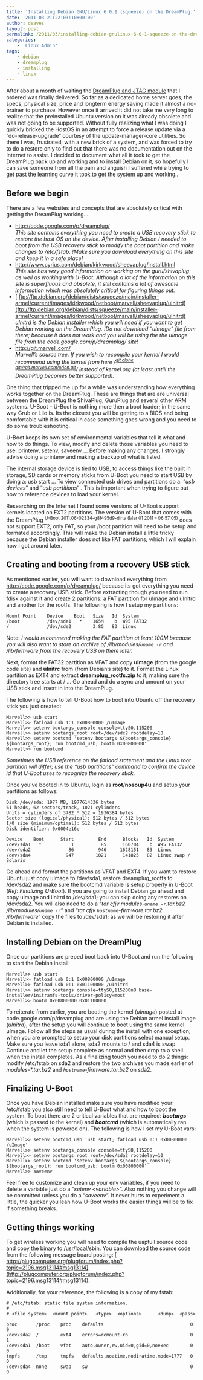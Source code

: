```yaml
---
title: 'Installing Debian GNU/Linux 6.0.1 (squeeze) on the DreamPlug.'
date: '2011-03-21T22:03:10+00:00'
author: deaves
layout: post
permalink: /2011/03/installing-debian-gnulinux-6-0-1-squeeze-on-the-dreamplug/
categories:
    - 'Linux Admin'
tags:
    - debian
    - dreamplug
    - installing
    - linux
---
```


After about a month of waiting the [ DreamPlug and JTAG module](http://www.globalscaletechnologies.com/p-41-dreamplug-devkit.aspx) that I ordered was finally delivered. So far as a dedicated home server goes, the specs, physical size, price and longterm energy saving made it almost a no-brainer to purchase. However once it arrived it did not take me very long to realize that the preinstalled Ubuntu version on it was already obsolete and was not going to be supported. Without fully realizing what I was doing I quickly bricked the HostOS in an attempt to force a release update via a “do-release-upgrade” courtesy of the update-manager-core utilities. So there I was, frustrated, with a new brick of a system, and was forced to try to do a restore only to find out that there was no documentation out on the Internet to assist. I decided to document what all it took to get the DreamPlug back up and working and to install Debian on it, so hopefully I can save someone from all the pain and anguish I suffered while trying to get past the learning curve it took to get the system up and working..

## Before we begin

There are a few websites and concepts that are absolutely critical with getting the DreamPlug working…

- <http://code.google.com/p/dreamplug/>  
    *This site contains everything you need to create a USB recovery stick to restore the host OS on the device. After installing Debian I needed to boot from the USB recovery stick to modify the boot partition and make changes to /etc/fstab. !Make sure you download everything on this site and keep it in a safe place!*
- <http://www.cyrius.com/debian/kirkwood/sheevaplug/install.html>  
    *This site has very good information on working on the guru/shivaplug as well as working with U-Boot. Although a lot of the information on this site is superfluous and obsolete, it still contains a lot of awesome information which was absolutely critical for figuring things out.*
- [ ftp://ftp.debian.org/debian/dists/squeeze/main/installer-armel/current/images/kirkwood/netboot/marvell/sheevaplug/uInitrd](ftp://ftp.debian.org/debian/dists/squeeze/main/installer-armel/current/images/kirkwood/netboot/marvell/sheevaplug/uInitrd)  
    *uInitrd is the Debian installer which you will need if you want to get Debian working on the DreamPlug. !Do not download “uImage” file from there; because it does not work and you will be using the the uImage file from the code.google.com/p/dreamplug/ site!*
- <http://git.marvell.com/>  
    *Marvell’s source tree. If you wish to recompile your kernel I would recommend using the kernel from here /<sup><span style="text-decoration: underline;">git clone git://git.marvell.com/orion.git</span></sup>/ instead of kernel.org (at least untill the DreamPlug becomes better supported).*

One thing that tripped me up for a while was understanding how everything works together on the DreamPlug. These are things that are are universal between the DreamPlug the ShivaPlug, GuruPlug and several other ARM systems. U-Boot – U-Boot is nothing more then a boot loader; in the same way Grub or Lilo is. Its the closest you will be getting to a BIOS and being comfortable with it is critical in case something goes wrong and you need to do some troubleshooting.

U-Boot keeps its own set of environmental variables that tell it what and how to do things. To view, modify and delete those variables you need to use: printenv, setenv, saveenv … Before making any changes, I strongly advise doing a printenv and making a backup of what is listed.

The internal storage device is tied to USB, to access things like the built in storage, SD cards or memory sticks from U-Boot you need to start USB by doing a: usb start … To view connected usb drives and partitions do a: “*usb devices*” and “*usb partitions*” . This is important when trying to figure out how to reference devices to load your kernel.

Researching on the Internet I found some versions of U-Boot support kernels located on EXT2 partitions. The version of U-Boot that comes with the DreamPlug <sup>U-Boot 2011.06-02334-g8f495d9-dirty (Mar 01 2011 – 06:57:05)</sup> does not support EXT2, only FAT, so your /boot partition will need to be setup and formated accordingly. This will make the Debian install a little tricky because the Debian installer does not like FAT partitions; which I will explain how I got around later.

## Creating and booting from a recovery USB stick

As mentioned earlier, you will want to download everything from <http://code.google.com/p/dreamplug/> because its got everything you need to create a recovery USB stick. Before extracting though you need to run fdisk against it and create 2 partitions: a FAT partition for uImage and uInitrd and another for the rootfs. The following is how I setup my partitions:

```
Mount Point    Device    Boot   Size   Id  System
/boot          /dev/sde1   *    165M    b  W95 FAT32
/              /dev/sde2        3.8G   83  Linux
```

Note: *I would recommend making the FAT partition at least 100M because you will also want to store an archive of /lib/modules/`uname -r` and /lib/firmware from the recovery USB on there later.*

Next, format the FAT32 partition as VFAT and copy **uImage** (from the google code site) and **uInitrc** from (from Debian’s site) to it. Format the Linux partition as EXT4 and extract **dreamplug\_rootfs.zip** to it; making sure the directory tree starts at / … Go ahead and do a sync and umount on your USB stick and insert in into the DreamPlug.

The following is how to tell U-Boot how to boot into Ubuntu off the recovery stick you just created:

```
Marvell>> usb start
Marvell>> fatload usb 1:1 0x00800000 /uImage
Marvell>> setenv bootargs_console console=ttyS0,115200
Marvell>> setenv bootargs_root root=/dev/sdc2 rootdelay=10
Marvell>> setenv bootcmd 'setenv bootargs ${bootargs_console} ${bootargs_root}; run bootcmd_usb; bootm 0x00800000'
Marvell>> run bootcmd
```

*Sometimes the USB reference on the fatload statement and the Linux root partition will differ; use the “usb partitions” command to confirm the device id that U-Boot uses to recognize the recovery stick.*

Once you’ve booted in to Ubuntu, login as **root**/**nosoup4u** and setup your partitions as follows:

```
Disk /dev/sda: 1977 MB, 1977614336 bytes
61 heads, 62 sectors/track, 1021 cylinders
Units = cylinders of 3782 * 512 = 1936384 bytes
Sector size (logical/physical): 512 bytes / 512 bytes
I/O size (minimum/optimal): 512 bytes / 512 bytes
Disk identifier: 0x0004e16e

Device    Boot      Start         End      Blocks   Id  System
/dev/sda1   *           1          85      160704    b  W95 FAT32
/dev/sda2              86         946     1628151   83  Linux
/dev/sda4             947        1021      141825   82  Linux swap / Solaris
```

Go ahead and format the partitions as VFAT and EXT4. If you want to restore Ubuntu just copy uImage to /dev/sda1, restore dreamplug\_rootfs to /dev/sda2 and make sure the bootcmd variable is setup properly in U-Boot (*Ref: Finalizing U-Boot*). If you are going to install Debian go ahead and copy uImage and iInitrd to /dev/sda1; you can skip doing any restores on /dev/sda2. You will also need to do a “*tar cfjv modules-`uname -r`.tar.bz2 /lib/modules/`uname -r`*” and “*tar cfjv `hostname`-firmware.tar.bz2 /lib/firmware*” copy the files to /dev/sda1; as we will be restoring it after Debian is installed.

## Installing Debian on the DreamPlug

Once our partitions are preped boot back into U-Boot and run the following to start the Debian install:

```
Marvell>> usb start
Marvell>> fatload usb 0:1 0x00800000 /uImage
Marvell>> fatload usb 0:1 0x01100000 /uInitrd
Marvell>> setenv bootargs console=ttyS0,115200n8 base-installer/initramfs-tools/driver-policy=most
Marvell>> bootm 0x00800000 0x01100000
```

To reiterate from earlier, you are booting the kernel (*uImage*) posted at code.google.com/p/dreamplug and are using the Debian armel install image (*uInitrd*), after the setup you will continue to boot using the same kernel uImage. Follow all the steps as usual during the install with one exception; when you are prompted to setup your disk partitions select manual setup. Make sure you leave sda1 alone, sda2 mounts to / and sda4 is swap. Continue and let the setup complete as normal and then drop to a shell when the install completes. As a finalizing touch you need to do 2 things: modify /etc/fstab on sda2 and restore the two archives you made earlier of *modules-\*.tar.bz2* and *`hostname`-firmware.tar.bz2* on sda2.

## Finalizing U-Boot

Once you have Debian installed make sure you have modified your /etc/fstab you also still need to tell U-Boot what and how to boot the system. To boot there are 2 critical variables that are required: ***bootargs*** (which is passed to the kernel) and ***bootcmd*** (which is automatically ran when the system is powered on). The following is how I set my U-Boot vars:

```
Marvell>> setenv bootcmd_usb 'usb start; fatload usb 0:1 0x00800000 /uImage'
Marvell>> setenv bootargs_console console=ttyS0,115200
Marvell>> setenv bootargs_root root=/dev/sda2 rootdelay=10
Marvell>> setenv bootcmd 'setenv bootargs ${bootargs_console} ${bootargs_root}; run bootcmd_usb; bootm 0x00800000'
Marvell>> saveenv
```

Feel free to customize and clean up your env variables, if you need to delete a variable just do a “*setenv &lt;variable&gt;*“. Also nothing you change will be committed unless you do a “*saveenv*“. It never hurts to experiment a little, the quicker you lean how U-Boot works the easier things will be to fix if something breaks.

## Getting things working

To get wireless working you will need to compile the uaptuil source code and copy the binary to /usr/local/sbin. You can download the source code from the following message board posting: [ http://plugcomputer.org/plugforum/index.php?topic=2196.msg13114#msg13114](http://plugcomputer.org/plugforum/index.php?topic=2196.msg13114#msg13114).

Additionally, for your reference, the following is a copy of my fstab:

```
# /etc/fstab: static file system information.
#
# <file system>  <mount point>   <type>  <options>      <dump>  <pass>

proc       /proc    proc    defaults                                0       0
/dev/sda2  /        ext4    errors=remount-ro                       0       1
/dev/sda1  /boot    vfat    auto,owner,rw,uid=0,gid=0,noexec        0       0
tmpfs      /tmp     tmpfs   defaults,noatime,nodiratime,mode=1777   0       0
/dev/sda4  none     swap    sw                                      0       0
```
